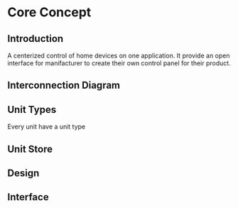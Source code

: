 # Core Concept

## Introduction
A centerized control of home devices on one application. It provide an open interface for manifacturer to create their own control panel for their product.

## Interconnection Diagram

## Unit Types
Every unit have a unit type

## Unit Store


## Design

## Interface
